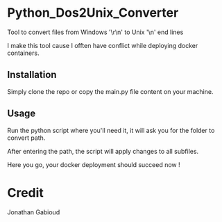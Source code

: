 # Python_Dos2Unix_Converter

Tool to convert files from Windows '\r\n' to Unix '\n' end lines

I make this tool cause I offten have conflict while deploying docker containers.

## Installation

Simply clone the repo or copy the main.py file content on your machine.

## Usage

Run the python script where you'll need it, it will ask you for the folder to convert path.

After entering the path, the script will apply changes to all subfiles.

Here you go, your docker deployment should succeed now !

# Credit

Jonathan Gabioud
